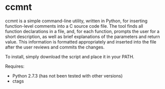 ccmnt
=====

ccmnt is a simple command-line utility, written in Python, for inserting function-level comments
into a C source code file. The tool finds all function declarations in a file, and, for each function,
prompts the user for a short description, as well as brief explanations of the parameters and return
value. This information is formatted appropriately and inserted into the file after the user reviews
and commits the changes.

To install, simply download the script and place it in your PATH.

Requires:
- Python 2.7.3 (has not been tested with other versions)
- ctags
